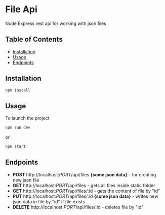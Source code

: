 # File Api

Node Express rest api for working with json files

## Table of Contents

- [Installation](#installation)
- [Usage](#usage)
- [Endpoints](#endpoints)

## Installation

```bash
npm install
```

## Usage

To launch the project

```bash
npm run dev
```
or

```bash
npm start
```

## Endpoints

- <strong>POST</strong>   http://localhost:_PORT_/api/files  <strong>{some json data}</strong> - for creating new json file
- <strong>GET</strong>   http://localhost:_PORT_/api/files  - gets all files inside static folder
- <strong>GET</strong>   http://localhost:_PORT_/api/files/:id  - gets the content of file by "id"
- <strong>PUT</strong>   http://localhost:_PORT_/api/files/:id <strong>{some json data}</strong>  - writes new json data in file by "id" if file exists
- <strong>DELETE</strong>   http://localhost:_PORT_/api/files/:id  - deletes file by "id"


